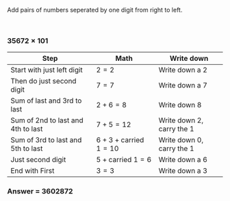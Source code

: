 Add pairs of numbers seperated by one digit from right to left.

&nbsp;

### $35672 \times 101$

| Step                               | Math                            | Write down                |
| ---------------------------------- | ------------------------------- | ------------------------- |
| Start with just left digit         | $2 = 2$                         | Write down a 2            |
| Then do just second digit          | $7 = 7$                         | Write down a 7            |
| Sum of last and 3rd to last        | $2 + 6 = 8$                     | Write down 8              |
| Sum of 2nd to last and 4th to last | $7 + 5 = 12$                    | Write down 2, carry the 1 |
| Sum of 3rd to last and 5th to last | $6 + 3 + \text{carried }1 = 10$ | Write down 0, carry the 1 |
| Just second digit                  | $5 + \text{carried }1 = 6$      | Write down a 6            |
| End with First                     | $3 = 3$                         | Write down a 3            |

### Answer = 3602872
